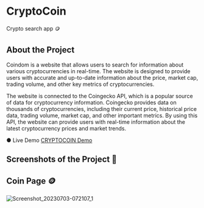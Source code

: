 # CryptoCoin
Crypto search app 🪙

## About the Project
Coindom is a website that allows users to search for information about various cryptocurrencies in real-time. The website is designed to provide users with accurate and up-to-date information about the price, market cap, trading volume, and other key metrics of cryptocurrencies.

The website is connected to the Coingecko API, which is a popular source of data for cryptocurrency information. Coingecko provides data on thousands of cryptocurrencies, including their current price, historical price data, trading volume, market cap, and other important metrics. By using this API, the website can provide users with real-time information about the latest cryptocurrency prices and market trends.

● Live Demo <a href='https://crypto-coin-nu.vercel.app/'>CRYPTOCOIN Demo</a>

## Screenshots of the Project 📸

## Coin Page 🪙
![Screenshot_20230703-072107_1](https://github.com/Aninimo/CryptoCoin/assets/75839810/f35bfd25-ad05-4079-8002-cb85c0c440eb)
